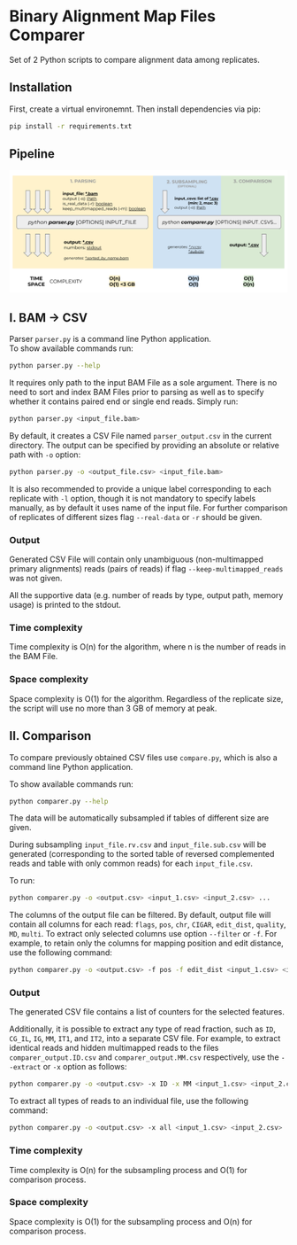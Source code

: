 # Binary Alignment Map Files Comparer

Set of 2 Python scripts to compare alignment data among replicates.

## Installation

First, create a virtual environemnt.
Then install dependencies via pip:

```bash
pip install -r requirements.txt
```

## Pipeline

![alt text](data/img/pipeline.svg "Title")

## I. BAM -> CSV

Parser `parser.py` is a command line Python application. \
To show available commands run:

```bash
python parser.py --help
```

It requires only path to the input BAM File as a sole argument. There is no need to sort and index BAM Files prior to parsing as well as to specify whether it contains paired end or single end reads. Simply run:

```bash
python parser.py <input_file.bam>
```

By default, it creates a CSV File named `parser_output.csv` in the current directory. The output can be specified by providing an absolute or relative path with `-o` option:

```bash
python parser.py -o <output_file.csv> <input_file.bam>
```

It is also recommended to provide a unique label corresponding to each replicate with `-l` option, though it is not mandatory to specify labels manually, as by default it uses name of the input file. For further comparison of replicates of different sizes flag `--real-data` or `-r` should be given.

### Output

Generated CSV File will contain only unambiguous (non-multimapped primary alignments) reads (pairs of reads) if flag `--keep-multimapped_reads` was not given.

All the supportive data (e.g. number of reads by type, output path, memory usage) is printed to the stdout.

### Time complexity

Time complexity is O(n) for the algorithm, where n is the number of reads in the BAM File.

### Space complexity

Space complexity is O(1) for the algorithm. Regardless of the replicate size, the script will use no more than 3 GB of memory at peak.

## II. Comparison

To compare previously obtained CSV files use `compare.py`, which is also a command line Python application.

To show available commands run:

```bash
python comparer.py --help
```

The data will be automatically subsampled if tables of different size are given.

During subsampling `input_file.rv.csv` and `input_file.sub.csv` will be generated (corresponding to the sorted table of reversed complemented reads and table with only common reads) for each `input_file.csv`.

To run:
```bash
python comparer.py -o <output.csv> <input_1.csv> <input_2.csv> ...
```

The columns of the output file can be filtered. By default, output file will contain all columns for each read: `flags`, `pos`, `chr`, `CIGAR`,
`edit_dist`, `quality`, `MD`, `multi`. To extract only selected columns use option `--filter` or `-f`. For example, to retain only the columns for mapping position and edit distance, use the following command:
```bash
python comparer.py -o <output.csv> -f pos -f edit_dist <input_1.csv> <input_2.csv> ...
```

### Output

The generated CSV file contains a list of counters for the selected features.

Additionally, it is possible to extract any type of read fraction, such as `ID`, `CG_IL`, `IG`, `MM`, `IT1`, and `IT2`, into a separate CSV file. For example, to extract identical reads and hidden multimapped reads to the files `comparer_output.ID.csv` and `comparer_output.MM.csv` respectively, use the `--extract` or `-x` option as follows:

```bash
python comparer.py -o <output.csv> -x ID -x MM <input_1.csv> <input_2.csv> ...
```

To extract all types of reads to an individual file, use the following command:
```bash
python comparer.py -o <output.csv> -x all <input_1.csv> <input_2.csv> ...
```

### Time complexity

Time complexity is O(n) for the subsampling process and O(1) for comparison process.

### Space complexity

Space complexity is O(1) for the subsampling process and O(n) for comparison process.
